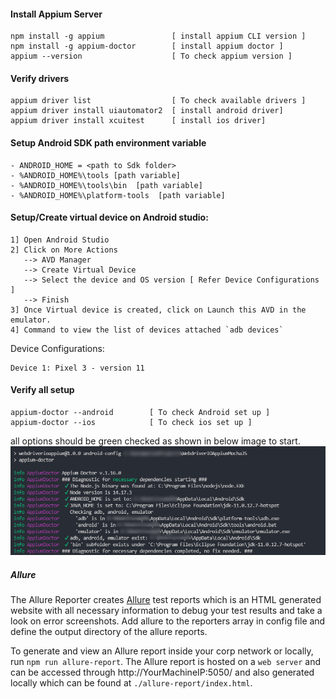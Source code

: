 #### Install Appium Server
```
npm install -g appium               [ install appium CLI version ]
npm install -g appium-doctor        [ install appium doctor ]
appium --version                    [ To check appium version ]
```

#### Verify drivers
```
appium driver list                  [ To check available drivers ]
appium driver install uiautomator2  [ install android driver]
appium driver install xcuitest      [ install ios driver]
```

#### Setup Android SDK path environment variable
```
- ANDROID_HOME = <path to Sdk folder>
- %ANDROID_HOME%\tools [path variable]
- %ANDROID_HOME%\tools\bin  [path variable]
- %ANDROID_HOME%\platform-tools  [path variable]
```

#### Setup/Create virtual device on Android studio:
```
1] Open Android Studio
2] Click on More Actions 
   --> AVD Manager 
   --> Create Virtual Device 
   --> Select the device and OS version [ Refer Device Configurations ] 
   --> Finish
3] Once Virtual device is created, click on Launch this AVD in the emulator.
4] Command to view the list of devices attached `adb devices`
```

Device Configurations:
```
Device 1: Pixel 3 - version 11
```


#### Verify all setup
```
appium-doctor --android        [ To check Android set up ]
appium-doctor --ios            [ To check ios set up ]
```
all options should be green checked as shown in below image to start.
![android_config.png](sample/android_config.png)



##### Allure

The Allure Reporter creates [Allure](https://docs.qameta.io/allure/) test reports which is an HTML generated website with all necessary information to debug your test results and take a look on error screenshots. Add allure to the reporters array in config file and define the output directory of the allure reports.

To generate and view an Allure report inside your corp network or locally, run `npm run allure-report`. The Allure report is hosted on a `web server` and can be accessed through http://YourMachineIP:5050/ and also generated locally which can be found at `./allure-report/index.html`. 